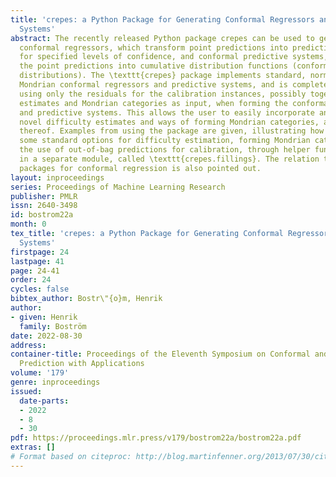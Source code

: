 ```yaml
---
title: 'crepes: a Python Package for Generating Conformal Regressors and Predictive
  Systems'
abstract: The recently released Python package crepes can be used to generate both
  conformal regressors, which transform point predictions into prediction intervals
  for specified levels of confidence, and conformal predictive systems, which transform
  the point predictions into cumulative distribution functions (conformal predictive
  distributions). The \texttt{crepes} package implements standard, normalized and
  Mondrian conformal regressors and predictive systems, and is completely model-agnostic,
  using only the residuals for the calibration instances, possibly together with difficulty
  estimates and Mondrian categories as input, when forming the conformal regressors
  and predictive systems. This allows the user to easily incorporate and evaluate
  novel difficulty estimates and ways of forming Mondrian categories, as well as combinations
  thereof. Examples from using the package are given, illustrating how to incorporate
  some standard options for difficulty estimation, forming Mondrian categories and
  the use of out-of-bag predictions for calibration, through helper functions defined
  in a separate module, called \texttt{crepes.fillings}. The relation to other software
  packages for conformal regression is also pointed out.
layout: inproceedings
series: Proceedings of Machine Learning Research
publisher: PMLR
issn: 2640-3498
id: bostrom22a
month: 0
tex_title: 'crepes: a Python Package for Generating Conformal Regressors and Predictive
  Systems'
firstpage: 24
lastpage: 41
page: 24-41
order: 24
cycles: false
bibtex_author: Bostr\"{o}m, Henrik
author:
- given: Henrik
  family: Boström
date: 2022-08-30
address:
container-title: Proceedings of the Eleventh Symposium on Conformal and Probabilistic
  Prediction with Applications
volume: '179'
genre: inproceedings
issued:
  date-parts:
  - 2022
  - 8
  - 30
pdf: https://proceedings.mlr.press/v179/bostrom22a/bostrom22a.pdf
extras: []
# Format based on citeproc: http://blog.martinfenner.org/2013/07/30/citeproc-yaml-for-bibliographies/
---
```

